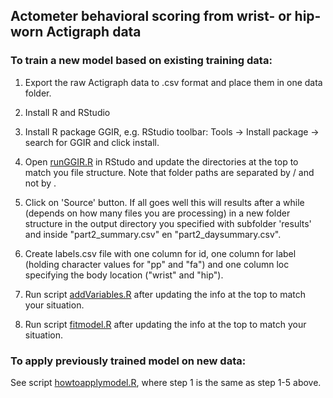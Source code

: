 ## Actometer behavioral scoring from wrist- or hip-worn Actigraph data

### To train a new model based on existing training data:

1. Export the raw Actigraph data to .csv format and place them in one data folder.
2. Install R and RStudio
3. Install R package GGIR, e.g. RStudio toolbar: Tools -> Install package -> search for GGIR and click install.
4. Open [runGGIR.R](/runGGIR.R) in RStudo and update the directories at the top to match you file structure.
Note that folder paths are separated by / and not by \.
5. Click on 'Source' button. If all goes well this will results after a while (depends on how many files you are processing) in a new folder structure in the output directory you specified with subfolder 'results' and inside "part2_summary.csv" en "part2_daysummary.csv".

6. Create labels.csv file with one column for id, one column for label (holding character values for "pp" and "fa") and one column loc specifying the body location ("wrist" and "hip").
7. Run script [addVariables.R](/addVariables.R) after updating the info at the top to match your situation.
8. Run script [fitmodel.R](/fitmodel.R) after updating the info at the top to match your situation.

### To apply previously trained model on new data:

See script [howtoapplymodel.R](howtoapplymodel.R), where step 1 is the same as step 1-5 above.
